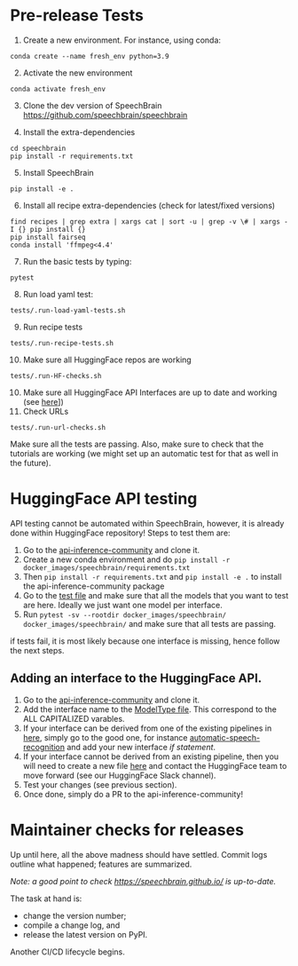 # Pre-release Tests

1. Create a new environment. For instance, using conda:
```
conda create --name fresh_env python=3.9
```
2. Activate the new environment
```
conda activate fresh_env
```
3. Clone the dev version of SpeechBrain
https://github.com/speechbrain/speechbrain

4. Install the extra-dependencies
```
cd speechbrain
pip install -r requirements.txt
```
5. Install SpeechBrain
```
pip install -e .
```
6. Install all recipe extra-dependencies (check for latest/fixed versions)
```
find recipes | grep extra | xargs cat | sort -u | grep -v \# | xargs -I {} pip install {}
pip install fairseq
conda install 'ffmpeg<4.4'
```
7. Run the basic tests by typing:
```
pytest
```
8. Run load yaml test:
```
tests/.run-load-yaml-tests.sh
```
9. Run recipe tests
```
tests/.run-recipe-tests.sh
```
10. Make sure all HuggingFace repos are working
```
tests/.run-HF-checks.sh
```
10. Make sure all HuggingFace API Interfaces are up to date and working (see [here](#huggingface-api-testing)])
11. Check URLs
```
tests/.run-url-checks.sh
```

Make sure all the tests are passing. Also, make sure to check that the tutorials are working (we might set up an automatic test for that as well in the future).

# HuggingFace API testing

API testing cannot be automated within SpeechBrain, however, it is already done within HuggingFace repository!
Steps to test them are:
1. Go to the [api-inference-community](https://github.com/huggingface/api-inference-community) and clone it.
2. Create a new conda environment and do ```pip install -r docker_images/speechbrain/requirements.txt```
3. Then ```pip install -r requirements.txt``` and ```pip install -e .``` to install the api-inference-community package
4. Go to the [test file](https://github.com/huggingface/api-inference-community/blob/main/docker_images/speechbrain/tests/test_api.py) and make sure that all the models that you want to test are here. Ideally we just want one model per interface.
5. Run ```pytest -sv --rootdir docker_images/speechbrain/ docker_images/speechbrain/``` and make sure that all tests are passing.

if tests fail, it is most likely because one interface is missing, hence follow the next steps.

## Adding an interface to the HuggingFace API.

1. Go to the [api-inference-community](https://github.com/huggingface/api-inference-community) and clone it.
2. Add the interface name to the [ModelType file](https://github.com/huggingface/api-inference-community/blob/main/docker_images/speechbrain/app/common.py). This correspond to the ALL CAPITALIZED varables.
3. If your interface can be derived from one of the existing pipelines in [here](https://github.com/huggingface/api-inference-community/tree/main/docker_images/speechbrain/app/pipelines), simply go to the good one, for instance [automatic-speech-recognition](https://github.com/huggingface/api-inference-community/blob/main/docker_images/speechbrain/app/pipelines/automatic_speech_recognition.py) and add your new interface *if statement*.
4. If your interface cannot be derived from an existing pipeline, then you will need to create a new file [here](https://github.com/huggingface/api-inference-community/tree/main/docker_images/speechbrain/app/pipelines) and contact the HuggingFace team to move forward (see our HuggingFace Slack channel).
5. Test your changes (see previous section).
6. Once done, simply do a PR to the api-inference-community!

# Maintainer checks for releases

Up until here, all the above madness should have settled.
Commit logs outline what happened; features are summarized.

_Note: a good point to check https://speechbrain.github.io/ is up-to-date._

The task at hand is:
* change the version number;
* compile a change log, and
* release the latest version on PyPI.

Another CI/CD lifecycle begins.
